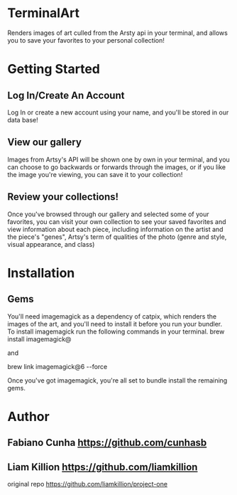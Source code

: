 # TerminalArt

Renders images of art culled from the Arsty api in your terminal, and allows you to save your favorites to your personal collection!

# Getting Started

## Log In/Create An Account
Log In or create a new account using your name, and you'll be stored in our data base!

## View our gallery
Images from Artsy's API will be shown one by own in your terminal, and you can choose to go backwards or forwards through the images, or if you like the image you're viewing, you can save it to your collection!

## Review your collections!
Once you've browsed through our gallery and selected some of your favorites, you can visit your own
collection to see your saved favorites and view information about each piece, including information on
the artist and the piece's "genes", Artsy's term of qualities of the photo (genre and style, visual appearance, and class)

# Installation

## Gems
You'll need imagemagick as a dependency of catpix, which renders the images of the art, and you'll need
to install it before you run your bundler.  To install imagemagick run the following commands in your
terminal.
brew install imagemagick@

and

brew link imagemagick@6 --force

Once you've got imagemagick, you're all set to bundle install the remaining gems.

# Author
## Fabiano Cunha https://github.com/cunhasb

## Liam Killion https://github.com/liamkillion
original repo https://github.com/liamkillion/project-one
